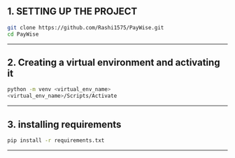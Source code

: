 ## 1. SETTING UP THE PROJECT

```bash
git clone https://github.com/Rashi1575/PayWise.git
cd PayWise
```
---

## 2. Creating a virtual environment and activating it

```bash
python -m venv <virtual_env_name>
<virtual_env_name>/Scripts/Activate
```
---

## 3. installing requirements
```bash
pip install -r requirements.txt
```
---
